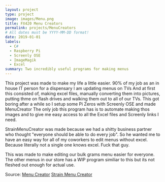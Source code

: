 ```yaml
---
layout: project
type: project
image: images/Menu.png
title: FX420 Menu Creators
permalink: projects/MenuCreators
# All dates must be YYYY-MM-DD format!
date: 2019-01-01
labels:
  - C#
  - Raspberry Pi
  - Screenly OSE
  - ImageMagik
  - Excel
summary: Two incredibly useful programs for making menus
---
```


This project was made to make my life a little easier. 
90% of my job as an in house IT person for a dispensary I am updating menus on TVs And at first this consisted of, making excel files, manually converting them into pictures, putting thme on flash drives and walking them out to all of our TVs. This got boring after a while so I setup some Pi Zeros with Screenly OSE and made MenuCreator The only job this program has is to automate making thos images and to give me easy access to all the Excel files and Screenly links I need.

StrainMenuCreator was made because we had a shitty business partner who thought "everyone should be able to do every job". So he wanted me to have an easy way for all of my coworkers to edit menus without excel. Because literally not a single one knows excel. Fuck that guy.

This was made to make editing our bulk grams menu easier for everyone. The other menus in our store has a WIP program similiar to this but its not fleshed out enough for actual use.

Source: 
[Menu Creator](https://github.com/Joexv/FX420_MenuCreator)
[Strain Menu Creator](https://github.com/Joexv/FX420_StrainMenuCreator)



